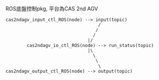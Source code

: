ROS底盤控制pkg, 平台為CAS 2nd AGV

	cas2ndagv_input_ctl_ROS(node) --> input(topic)
									   /
									  /
									 /
								   |/	
			cas2ndagv_io_ctl_ROS(node) --> run_status(topic)
								   |\
									 \
									  \
									   \
	cas2ndagv_output_ctl_ROS(node) --> output(topic)